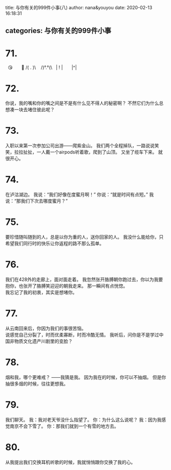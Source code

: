 title: 与你有关的999件小事(八)
author: nana&youyou
date: 2020-02-13 16:18:31

categories: 与你有关的999件小事
---

# 71.

  &nbsp;  😘  &nbsp; &nbsp; &nbsp;  🥰
/(  .  )\ &nbsp;&nbsp; /)°.°(\\
  &nbsp; | ! |   &nbsp; &nbsp; &nbsp;     |^|<!-- more -->

# 72.

你说，我的嘴和你的嘴之间是不是有什么见不得人的秘密啊？
不然它们为什么总想凑一块去堵住彼此呢？

# 73.

入职以来第一次参加公司出游——爬紫金山。
我们两个全程掉队，一路说说笑笑，拉拉扯扯，一人戴一个airpods听着歌，爬到了山顶。
又坐了缆车下来。
就很开心。

# 74.

在泸沽湖边。
我说：“我们好像在度蜜月啊！”
你说：“就是时间有点短。”
我说：“那我们下次去哪度蜜月？”

# 75.

要珍惜随叫随到的人，总是以你为重的人，送你回家的人。
我没什么能给你，只希望我们同行时的快乐让你返程的路不那么孤单。

# 76.

我们在428外的走廊上，面对面走着。
我忽然张开胳膊朝你跑过去，你以为我要抱你，也张开了胳膊笑迎迎的朝我走来。
那一瞬间有点恍惚。<br>我忘记了我的初衷，其实是想堵你。

# 77.

从云南回来后，你因为我们的事很苦恼。<br>说感觉自己分裂了，时而优柔寡断，时而冷酷无情。
我听后，问你是不是学过中国非物质文化遗产川剧里的变脸？

# 78.

烟和我，哪个更难戒？
——我猜是我。
因为我在的时候，你可以不抽烟。
但是你抽很多烟的时候，往往更想我。

# 79.

我们聊天。
我：我对老天爷没什么指望了。
你：为什么这么说呢？
我：因为我感觉南京不会下雪了。
你：那我们就到一个有雪的地方去。

# 80.

从我提出我们交换耳机听歌的时候，我就悄悄跟你交换了我的心。